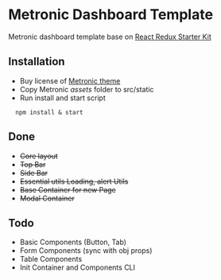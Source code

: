 # Metronic Dashboard Template

Metronic dashboard template base on [React Redux Starter Kit](https://github.com/davezuko/react-redux-starter-kit)

## Installation

- Buy license of [Metronic theme](http://keenthemes.com/preview/metronic/)
- Copy Metronic *assets* folder to src/static
- Run install and start script

```
  npm install & start
```
## Done
- ~~Core layout~~
- ~~Top Bar~~
- ~~Side Bar~~
- ~~Essential utils Loading, alert Utils~~
- ~~Base Container for new Page~~
- ~~Modal Container~~

## Todo
- Basic Components (Button, Tab)
- Form Components (sync with obj props)
- Table Components
- Init Container and Components CLI
